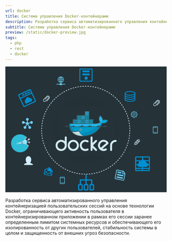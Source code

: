 ```yaml
---
url: docker
title: Система управления Docker-контейнерами
description: Разработка сервиса автоматизированного управления контейнеризацией пользовательских сессий на основе технологии Docker
subtitle: Система управления Docker-контейнерами
preview: /static/docker-preview.jpg
tags:
  - php 
  - rest 
  - docker
---
```

<img src="/static/docker.jpg" alt="diary" style="max-width: 100%;"/>

Разработка сервиса автоматизированного управления контейнеризацией пользовательских сессий на основе технологии Docker, ограничивающего активность пользователя в контейнеризированном приложении в рамках его сессии заранее определенным лимитом системных ресурсов и обеспечивающего его изолированность от других пользователей, стабильность системы в целом и защищенность от внешних угроз безопасности.